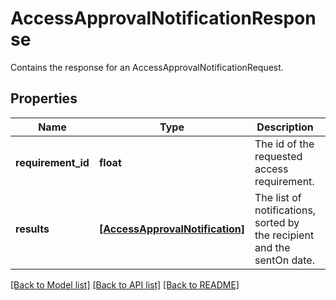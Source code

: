 # AccessApprovalNotificationResponse

Contains the response for an AccessApprovalNotificationRequest.
## Properties
Name | Type | Description | Notes
------------ | ------------- | ------------- | -------------
**requirement_id** | **float** | The id of the requested access requirement. | [optional] 
**results** | [**[AccessApprovalNotification]**](AccessApprovalNotification.md) | The list of notifications, sorted by the recipient and the sentOn date. | [optional] 

[[Back to Model list]](../README.md#documentation-for-models) [[Back to API list]](../README.md#documentation-for-api-endpoints) [[Back to README]](../README.md)


